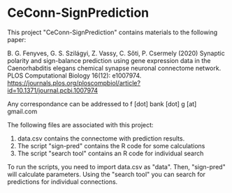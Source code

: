 # CeConn-SignPrediction
This project "CeConn-SignPrediction" contains materials to the following paper:

B. G. Fenyves, G. S. Szilágyi, Z. Vassy, C. Sőti, P. Csermely (2020) Synaptic polarity and sign-balance prediction using gene expression data in the Caenorhabditis elegans chemical synapse neuronal connectome network. PLOS Computational Biology 16(12): e1007974.
https://journals.plos.org/ploscompbiol/article?id=10.1371/journal.pcbi.1007974

Any correspondance can be addressed to f [dot] bank [dot] g [at] gmail.com

The following files are associated with this project:
1. data.csv contains the connectome with prediction results.
2. The script "sign-pred" contains the R code for some calculations
3. The script "search tool" contains an R code for individual search 

To run the scripts, you need to import data.csv as "data". Then, "sign-pred" will calculate parameters. 
Using the "search tool" you can search for predictions for individual connections.
